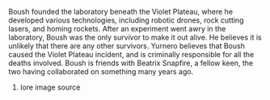 




Boush founded the laboratory beneath the Violet Plateau, where he developed various technologies, including robotic drones, rock cutting lasers, and homing rockets. After an experiment went awry in the laboratory, Boush was the only survivor to make it out alive. He believes it is unlikely that there are any other survivors.
Yurnero believes that Boush caused the Violet Plateau incident, and is criminally responsible for all the deaths involved.
Boush is friends with Beatrix Snapfire, a fellow keen, the two having collaborated on something many years ago.
1. lore image source

